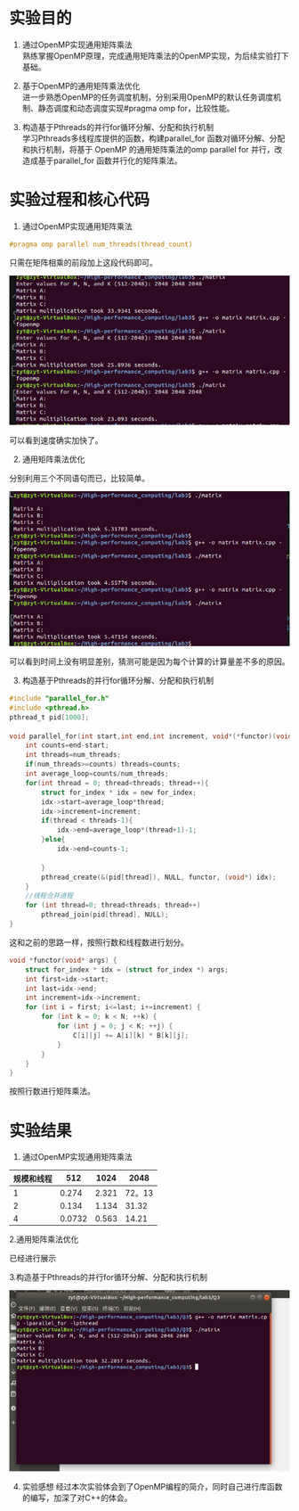 # 实验目的
1. 通过OpenMP实现通用矩阵乘法   
熟练掌握OpenMP原理，完成通用矩阵乘法的OpenMP实现，为后续实验打下基础。

1. 基于OpenMP的通用矩阵乘法优化   
进一步熟悉OpenMP的任务调度机制，分别采用OpenMP的默认任务调度机制、静态调度和动态调度实现#pragma omp for，比较性能。

1. 构造基于Pthreads的并行for循环分解、分配和执行机制   
学习Pthreads多线程库提供的函数，构建parallel_for 函数对循环分解、分配和执行机制，将基于 OpenMP 的通用矩阵乘法的omp parallel for 并行，改造成基于parallel_for 函数并行化的矩阵乘法。
# 实验过程和核心代码
1.	通过OpenMP实现通用矩阵乘法    
```c
#pragma omp parallel num_threads(thread_count)
```
只需在矩阵相乘的前段加上这段代码即可。

![Alt text](image.png)

可以看到速度确实加快了。

2. 通用矩阵乘法优化

分别利用三个不同语句而已，比较简单。

![Alt text](image-1.png)

可以看到时间上没有明显差别，猜测可能是因为每个计算的计算量差不多的原因。

3. 构造基于Pthreads的并行for循环分解、分配和执行机制 
```c
#include "parallel_for.h"
#include <pthread.h>
pthread_t pid[1000];

void parallel_for(int start,int end,int increment, void*(*functor)(void*), void *arg, int num_threads){
	int counts=end-start;
	int threads=num_threads;
	if(num_threads>=counts) threads=counts;
	int average_loop=counts/num_threads;
	for(int thread = 0; thread<threads; thread++){
		struct for_index * idx = new for_index;
		idx->start=average_loop*thread;
		idx->increment=increment;
		if(thread < threads-1){		
			idx->end=average_loop*(thread+1)-1;
		}else{
			idx->end=counts-1;		
		
		}
		pthread_create(&(pid[thread]), NULL, functor, (void*) idx);		
	}
	//线程合并进程
	for (int thread=0; thread<threads; thread++)
        pthread_join(pid[thread], NULL);
} 
```
这和之前的思路一样，按照行数和线程数进行划分。

```c
void *functor(void* args) {
    struct for_index * idx = (struct for_index *) args;
    int first=idx->start;
	int last=idx->end;
	int increment=idx->increment;
    for (int i = first; i<=last; i+=increment) {
        for (int k = 0; k < N; ++k) {
            for (int j = 0; j < K; ++j) {
                C[i][j] += A[i][k] * B[k][j];
            }
        }
    }
}
```
按照行数进行矩阵乘法。
# 实验结果

1.	通过OpenMP实现通用矩阵乘法  

| 规模和线程 | 512 | 1024 | 2048 |
|-----|-----|-----|-----|
|   1 |  0.274  |  2.321 |  72。13  |
| 2  |  0.134  |  1.134|  31.32  |
|  4  |  0.0732 |  0.563  |  14.21  |

2.通用矩阵乘法优化

已经进行展示

3.构造基于Pthreads的并行for循环分解、分配和执行机制

![Alt text](image-2.png)

4. 实验感想
经过本次实验体会到了OpenMP编程的简介，同时自己进行库函数的编写，加深了对C++的体会。
